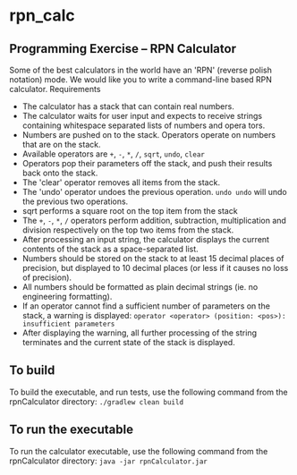 # rpn_calc
## Programming Exercise – RPN Calculator
Some of the best calculators in the world have an 'RPN' (reverse polish notation) mode.
We would like you to write a command-line based RPN calculator.
Requirements
* The calculator has a stack that can contain real numbers.
* The calculator waits for user input and expects to receive strings containing whitespace separated lists of numbers and opera tors.
* Numbers are pushed on to the stack. Operators operate on numbers that are on the stack.
* Available operators are `+`, `-`, `*`, `/`, `sqrt`, `undo`, `clear`
* Operators pop their parameters off the stack, and push their results back onto the stack.
* The 'clear' operator removes all items from the stack.
* The 'undo' operator undoes the previous operation. `undo undo` will undo the previous two operations.
* sqrt performs a square root on the top item from the stack
* The `+`, `-`, `*`, `/` operators perform addition, subtraction, multiplication and division respectively on the top two items from the
stack.
* After processing an input string, the calculator displays the current contents of the stack as a space-separated list.
* Numbers should be stored on the stack to at least 15 decimal places of precision, but displayed to 10 decimal places (or less if it
causes no loss of precision).
* All numbers should be formatted as plain decimal strings (ie. no engineering formatting).
* If an operator cannot find a sufficient number of parameters on the stack, a warning is displayed:
`operator <operator> (position: <pos>): insufficient parameters`
* After displaying the warning, all further processing of the string terminates and the current state of the stack is displayed.

## To build 
To build the executable, and run tests, use the following command from the rpnCalculator directory:
`./gradlew clean build`

## To run the executable
To run the calculator executable, use the following command from the rpnCalculator directory:
`java -jar rpnCalculator.jar`